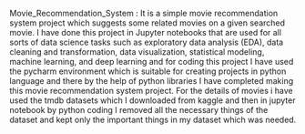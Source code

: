 Movie_Recommendation_System : 
It is a simple movie recommendation system project which suggests some related movies on a given searched movie. I have done this project in Jupyter notebooks that are used for all sorts of data science tasks such as exploratory data analysis (EDA), data cleaning and transformation, data visualization, statistical modeling, machine learning, and deep learning and for coding this project I have used the pycharm environment which is suitable for creating projects in python language and there by the help of python libraries I have completed making this movie recommendation system project. For the details of movies i have used the tmdb datasets which I downloaded from kaggle and then in jupyter notebook by python coding I removed all the necessary things of the dataset and kept only the important things in my dataset which was needed.
